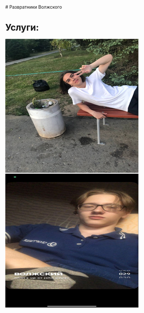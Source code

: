 <html>
# Развратники Волжского
<meta charset="utf-8">
<p><strong><h1>Услуги:</h1></strong></p>
<p><img src="photo_2022-09-10_13-25-15.jpg" alt="Фотография 1" width="420" height="420">
<img src="photo_2022-09-10_13-28-27.jpg" alt="Фотография 1" width="420" height="420"></p>
</html>
